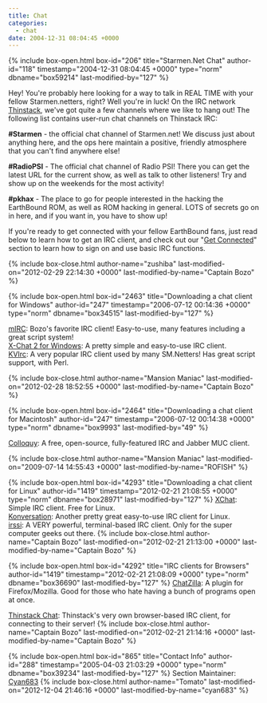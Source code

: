 ```yaml
---
title: Chat
categories:
  - chat
date: 2004-12-31 08:04:45 +0000
---
```

{% include box-open.html box-id="206" title="Starmen.Net Chat" author-id="118" timestamp="2004-12-31 08:04:45 +0000" type="norm" dbname="box59214" last-modified-by="127" %}
<p>Hey! You're probably here looking for a way to talk in REAL TIME with your fellow Starmen.netters, right? Well you're in luck! On the IRC network <a href="http://thinstack.net">Thinstack</a>, we've got quite a few channels where we like to hang out! The following list contains user-run chat channels on Thinstack IRC:</p>

<p>
<b>#Starmen</b> - the official chat channel of Starmen.net! We discuss just about anything here, and the ops here maintain a positive, friendly atmosphere that you can't find anywhere else!
</p>

<p><b>#RadioPSI</b> - The official chat channel of Radio PSI! There you can get the latest URL for the current show, as well as talk to other listeners! Try and show up on the weekends for the most activity!
</p>

<p><b>#pkhax</b> - The place to go for people interested in the hacking the EarthBound ROM, as well as ROM hacking in general. LOTS of secrets go on in here, and if you want in, you have to show up!
</p>

<p>
If you're ready to get connected with your fellow EarthBound fans, just read below to learn how to get an IRC client, and check out our "<a href="http://starmen.net/chat/getconnected.php">Get Connected</a>" section to learn how to sign on and use basic IRC functions.
</p>
{% include box-close.html author-name="zushiba" last-modified-on="2012-02-29 22:14:30 +0000" last-modified-by-name="Captain Bozo" %}

{% include box-open.html box-id="2463" title="Downloading a chat client for Windows" author-id="247" timestamp="2006-07-12 00:14:36 +0000" type="norm" dbname="box34515" last-modified-by="127" %}
<p>
<a href="http://www.mirc.com" target="_blank">mIRC</a>: Bozo's favorite IRC client! Easy-to-use, many features including a great script system!<br />
<a href="http://www.silverex.org/">X-Chat 2 for Windows</a>: A pretty simple and easy-to-use IRC client.<br/>
<a href="http://www.kvirc.net/">KVIrc</a>: A very popular IRC client used by many SM.Netters! Has great script support, with Perl.
</p>
{% include box-close.html author-name="Mansion Maniac" last-modified-on="2012-02-28 18:52:55 +0000" last-modified-by-name="Captain Bozo" %}

{% include box-open.html box-id="2464" title="Downloading a chat client for Macintosh" author-id="247" timestamp="2006-07-12 00:14:38 +0000" type="norm" dbname="box9993" last-modified-by="49" %}
<p><a href="http://colloquy.info/" target="_blank">Colloquy</a>: A free, open-source, fully-featured IRC and Jabber MUC client.<br />
</p>
{% include box-close.html author-name="Mansion Maniac" last-modified-on="2009-07-14 14:55:43 +0000" last-modified-by-name="ROFISH" %}

{% include box-open.html box-id="4293" title="Downloading a chat client for Linux" author-id="1419" timestamp="2012-02-21 21:08:55 +0000" type="norm" dbname="box28971" last-modified-by="127" %}
<a href="http://xchat.org/">XChat</a>: Simple IRC client. Free for Linux.<br/>
<a href="http://konversation.kde.org/">Konversation</a>: Another pretty great easy-to-use IRC client for Linux.<br/>
<a href="http://irssi.org/">irssi</a>: A VERY powerful, terminal-based IRC client. Only for the super computer geeks out there.
{% include box-close.html author-name="Captain Bozo" last-modified-on="2012-02-21 21:13:00 +0000" last-modified-by-name="Captain Bozo" %}

{% include box-open.html box-id="4292" title="IRC clients for Browsers" author-id="1419" timestamp="2012-02-21 21:08:09 +0000" type="norm" dbname="box36690" last-modified-by="127" %}
<a href="https://addons.mozilla.org/en-US/firefox/addon/16" target="_blank">ChatZilla</a>: A plugin for Firefox/Mozilla. Good for those who hate having a bunch of programs open at once.<br />

<a href="http://chat.thinstack.net/">Thinstack Chat</a>: Thinstack's very own browser-based IRC client, for connecting to their server!
{% include box-close.html author-name="Captain Bozo" last-modified-on="2012-02-21 21:14:16 +0000" last-modified-by-name="Captain Bozo" %}

{% include box-open.html box-id="865" title="Contact Info" author-id="288" timestamp="2005-04-03 21:03:29 +0000" type="norm" dbname="box39234" last-modified-by="127" %}
<table1 />
Section Maintainer:
<table2 />
 <a href="http://forum.starmen.net/members/5884">Cyan683</a>
<table3 />
{% include box-close.html author-name="Tomato" last-modified-on="2012-12-04 21:46:16 +0000" last-modified-by-name="cyan683" %}
